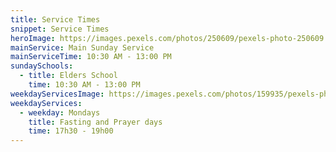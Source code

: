 ```yaml
---
title: Service Times
snippet: Service Times
heroImage: https://images.pexels.com/photos/250609/pexels-photo-250609.jpeg?cs=srgb&dl=pexels-johnmark-smith-250609.jpg&fm=jpg
mainService: Main Sunday Service
mainServiceTime: 10:30 AM - 13:00 PM
sundaySchools:
  - title: Elders School
    time: 10:30 AM - 13:00 PM
weekdayServicesImage: https://images.pexels.com/photos/159935/pexels-photo-159935.jpeg?cs=srgb&dl=pexels-abel-tan-jun-yang-159935.jpg&fm=jpg
weekdayServices:
  - weekday: Mondays
    title: Fasting and Prayer days
    time: 17h30 - 19h00
---
```

